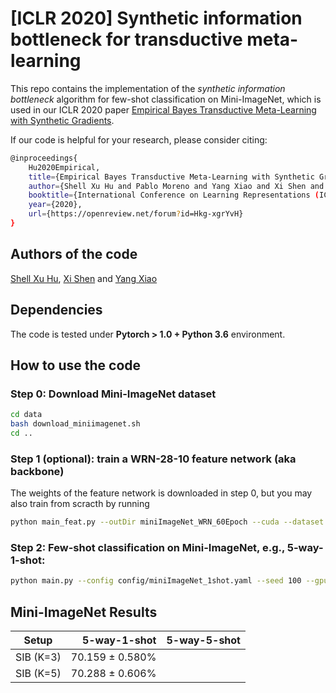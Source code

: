 # \[ICLR 2020\] Synthetic information bottleneck for transductive meta-learning
This repo contains the implementation of the *synthetic information bottleneck* algorithm for few-shot classification on Mini-ImageNet,
which is used in our ICLR 2020 paper 
[Empirical Bayes Transductive Meta-Learning with Synthetic Gradients](https://openreview.net/forum?id=Hkg-xgrYvH).

If our code is helpful for your research, please consider citing: 
``` Bash
@inproceedings{
    Hu2020Empirical,
    title={Empirical Bayes Transductive Meta-Learning with Synthetic Gradients},
    author={Shell Xu Hu and Pablo Moreno and Yang Xiao and Xi Shen and Guillaume Obozinski and Neil Lawrence and Andreas Damianou},
    booktitle={International Conference on Learning Representations (ICLR)},
    year={2020},
    url={https://openreview.net/forum?id=Hkg-xgrYvH}
}
```

## Authors of the code
[Shell Xu Hu](http://hushell.github.io/), [Xi Shen](https://xishen0220.github.io/) and [Yang Xiao](https://youngxiao13.github.io/)


## Dependencies
The code is tested under **Pytorch > 1.0 + Python 3.6** environment. 


## How to use the code
### **Step 0**: Download Mini-ImageNet dataset

``` Bash
cd data
bash download_miniimagenet.sh 
cd ..
```

### **Step 1** (optional): train a WRN-28-10 feature network (aka backbone)
The weights of the feature network is downloaded in step 0, but you may also train from scracth by running

``` Bash
python main_feat.py --outDir miniImageNet_WRN_60Epoch --cuda --dataset miniImageNet --nbEpoch 60
```

### **Step 2**: Few-shot classification on Mini-ImageNet, e.g., 5-way-1-shot:

``` Bash
python main.py --config config/miniImageNet_1shot.yaml --seed 100 --gpu 0
```

## Mini-ImageNet Results

| Setup         | 5-way-1-shot  | 5-way-5-shot |
| ------------- | -------------:| ------------:|
| SIB (K=3)     | 70.159 ± 0.580% | |
| SIB (K=5)     | 70.288 ± 0.606% ||
